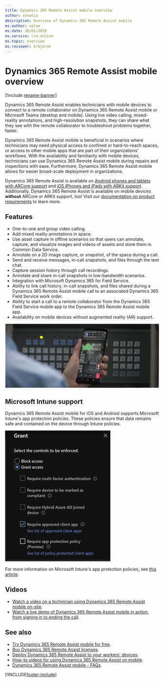 ```yaml
---
title: Dynamics 365 Remote Assist mobile overview
author: xonatia
description: Overview of Dynamics 365 Remote Assist mobile
ms.author: xolee
ms.date: 10/01/2020
ms.service: crm-online
ms.topic: overview
ms.reviewer: krbjoran
---
```


# Dynamics 365 Remote Assist mobile overview

[!include [rename-banner](~/includes/cc-data-platform-banner.md)]

Dynamics 365 Remote Assist enables technicians with mobile devices to connect to a remote collaborator on Dynamics 365 Remote Assist mobile or Microsoft Teams (desktop and mobile). Using live video calling, mixed-reality annotations, and high-resolution snapshots, they can share what they see with the remote collaborator to troubleshoot problems together, faster.

Dynamics 365 Remote Assist mobile is beneficial in scenarios where technicians may need physical access to confined or hard-to-reach spaces, or access to other mobile apps that are part of their organizations' workflows. With the availability and familiarity with mobile devices, technicians can use Dynamics 365 Remote Assist mobile during repairs and inspections with ease. Furthermore, Dynamics 365 Remote Assist mobile allows for easier broad-scale deployment in organizations.

Dynamics 365 Remote Assist is available on [Android phones and tablets with ARCore support](https://developers.google.com/ar/discover/supported-devices) and [iOS iPhones and iPads with ARKit support](https://developers.google.com/ar/discover/supported-devices#ios). Additionally, Dynamics 365 Remote Assist is available on mobile devices **without** ARCore or ARKit support, too! Visit our [documentation on product requirements](../requirements.md) to learn more.

## Features

- One-to-one and group video calling.
- Add mixed reality annotations in space.
- Use asset capture in offline scenarios so that users can annotate, capture, and visualize images and videos of assets and store them in Common Data Service. 
- Annotate on a 2D image capture, or snapshot, of the space during a call.
- Send and receive messages, in-call snapshots, and files through the text chat.
- Capture session history through call recordings.
- Annotate and share in-call snapshots in low-bandwidth scenarios.
- Integration with Microsoft Dynamics 365 for Field Service.
- Ability to link call history, in-call snapshots, and files shared during a Dynamics 365 Remote Assist mobile call to an associated Dynamics 365 Field Service work order.
- Ability to start a call to a remote collaborator from the Dynamics 365 Field Service mobile app to the Dynamics 365 Remote Assist mobile app.
- Availability on mobile devices without augmented reality (AR) support.

![Simulated image of a technician using Dynamics 365 Remote Assist mobile to annotate their environment on a call.](./media/ram-overview.png "Dynamics 365 Remote Assist mobile Overview")

## Microsoft Intune support

Dynamics 365 Remote Assist mobile for iOS and Android supports Microsoft Intune's app protection policies. These policies ensure that data remains safe and contained on the device through Intune policies.  

![Graphic showing Intune controls](./media/RAM_IntuneControls.png)

For more information on Microsoft Intune's app protection policies, see [this article](/mem/intune/apps/app-protection-policy).

## Videos

- [Watch a video on a technician using Dynamics 365 Remote Assist mobile on-site](https://www.youtube.com/watch?v=J-C6GE2gFYw&t=27s).
- [Watch a live demo of Dynamics 365 Remote Assist mobile in action, from signing in to ending the call](https://www.youtube.com/watch?v=DQJWsCDNpb4&t=1s).

## See also

- [Try Dynamics 365 Remote Assist mobile for free](../try-remote-assist.md).
- [Buy Dynamics 365 Remote Assist licenses](../buy-remote-assist.md).
- [Deploy Dynamics 365 Remote Assist to your workers' devices](../deploy-remote-assist.md).
- [How-to videos for using Dynamics 365 Remote Assist on mobile](../videos.md).
- [Dynamics 365 Remote Assist mobile - FAQs](/dynamics365/mixed-reality/remote-assist/faq#using-remote-assist-on-mobile).


[!INCLUDE[footer-include](../../includes/footer-banner.md)]